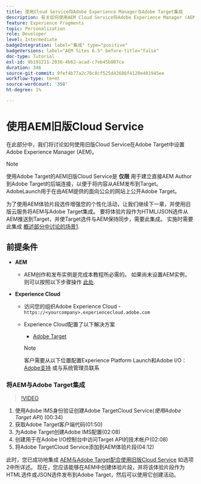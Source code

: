 ```yaml
---
title: 使用Cloud Service将Adobe Experience Manager与Adobe Target集成
description: 有关如何使用AEM Cloud Service将Adobe Experience Manager (AEM)与Adobe Target集成的分步演练
feature: Experience Fragments
topic: Personalization
role: Developer
level: Intermediate
badgeIntegration: label="集成" type="positive"
badgeVersions: label="AEM Sites 6.5" before-title="false"
doc-type: Tutorial
exl-id: 9b191211-2030-4b62-acad-c7eb45b807ca
duration: 346
source-git-commit: 9fef4b77a2c70c8cf525d42686f4120e481945ee
workflow-type: tm+mt
source-wordcount: '358'
ht-degree: 1%

---
```


# 使用AEM旧版Cloud Service

在此部分中，我们将讨论如何使用旧版Cloud Service在Adobe Target中设置Adobe Experience Manager (AEM)。

>[!NOTE]
>
> 使用Adobe Target的AEM旧版Cloud Service是 **仅限** 用于建立直接AEM Author到Adobe Target的后端连接，以便于将内容从AEM发布到Target。 AdobeLaunch用于在由AEM提供的面向公众的网站上公开Adobe Target。

为了使用AEM体验片段选件增强您的个性化活动，让我们继续下一章，并使用旧版云服务将AEM与Adobe Target集成。 要将体验片段作为HTML/JSON选件从AEM推送到Target，并使Target选件与AEM保持同步，需要此集成。 实施时需要此集成 [概述部分中讨论的场景1](./overview.md#personalization-using-aem-experience-fragment).

## 前提条件

* **AEM**

   * AEM创作和发布实例是完成本教程所必需的。 如果尚未设置AEM实例，则可以按照以下步骤操作 [此处](./implementation.md#set-up-aem).

* **Experience Cloud**
   * 访问您的组织Adobe Experience Cloud - `https://<yourcompany>.experiencecloud.adobe.com`
   * Experience Cloud配置了以下解决方案
      * [Adobe Target](https://experiencecloud.adobe.com)

     >[!NOTE]
     >
     > 客户需要从以下位置配置Experience Platform Launch和Adobe I/O： [Adobe支持](https://helpx.adobe.com/cn/contact/enterprise-support.ec.html) 或与系统管理员联系

### 将AEM与Adobe Target集成

>[!VIDEO](https://video.tv.adobe.com/v/28428?quality=12&learn=on)

1. 使用Adobe IMS身份验证创建Adobe TargetCloud Service(*使用Adobe Target API*) (00:34)
2. 获取Adobe Target客户端代码(01:50)
3. 为Adobe Target创建Adobe IMS配置(02:08)
4. 创建用于在Adobe I/O控制台中访问Target API的技术帐户(02:08)
5. 将Adobe TargetCloud Service添加到AEM体验片段(04:12)

此时，您已成功地集成 [AEM与Adobe Target配合使用旧版Cloud Service](./using-aem-cloud-services.md#integrating-aem-target-options) 如选项2中所详述。 现在，您应该能够在AEM中创建体验片段，并将该体验片段作为HTML选件或JSON选件发布到Adobe Target，然后可以使用它创建活动。

